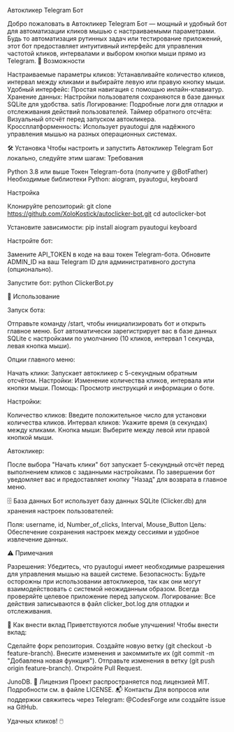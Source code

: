 Автокликер Telegram Бот

Добро пожаловать в Автокликер Telegram Бот — мощный и удобный бот для автоматизации кликов мышью с настраиваемыми параметрами. Будь то автоматизация рутинных задач или тестирование приложений, этот бот предоставляет интуитивный интерфейс для управления частотой кликов, интервалами и выбором кнопки мыши прямо из Telegram.
🚀 Возможности

Настраиваемые параметры кликов: Устанавливайте количество кликов, интервал между кликами и выбирайте левую или правую кнопку мыши.
Удобный интерфейс: Простая навигация с помощью инлайн-клавиатур.
Хранение данных: Настройки пользователя сохраняются в базе данных SQLite для удобства. satis
Логирование: Подробные логи для отладки и отслеживания действий пользователей.
Таймер обратного отсчёта: Визуальный отсчёт перед запуском автокликера.
Кроссплатформенность: Использует pyautogui для надёжного управления мышью на разных операционных системах.

🛠 Установка
Чтобы настроить и запустить Автокликер Telegram Бот локально, следуйте этим шагам:
Требования

Python 3.8 или выше
Токен Telegram-бота (получите у @BotFather)
Необходимые библиотеки Python: aiogram, pyautogui, keyboard

Настройка

Клонируйте репозиторий:
git clone https://github.com/XoloKostick/autoclicker-bot.git
cd autoclicker-bot


Установите зависимости:
pip install aiogram pyautogui keyboard


Настройте бот:

Замените API_TOKEN в коде на ваш токен Telegram-бота.
Обновите ADMIN_ID на ваш Telegram ID для административного доступа (опционально).


Запустите бот:
python ClickerBot.py



📖 Использование

Запуск бота:

Отправьте команду /start, чтобы инициализировать бот и открыть главное меню.
Бот автоматически зарегистрирует вас в базе данных SQLite с настройками по умолчанию (10 кликов, интервал 1 секунда, левая кнопка мыши).


Опции главного меню:

Начать клики: Запускает автокликер с 5-секундным обратным отсчётом.
Настройки: Изменение количества кликов, интервала или кнопки мыши.
Помощь: Просмотр инструкций и информации о боте.


Настройки:

Количество кликов: Введите положительное число для установки количества кликов.
Интервал кликов: Укажите время (в секундах) между кликами.
Кнопка мыши: Выберите между левой или правой кнопкой мыши.


Автокликер:

После выбора "Начать клики" бот запускает 5-секундный отсчёт перед выполнением кликов с заданными настройками.
По завершении бот уведомляет вас и предоставляет кнопку "Назад" для возврата в главное меню.



🗄 База данных
Бот использует базу данных SQLite (Clicker.db) для хранения настроек пользователей:

Поля: username, id, Number_of_clicks, Interval, Mouse_Button
Цель: Обеспечение сохранения настроек между сессиями и удобное извлечение данных.

⚠️ Примечания

Разрешения: Убедитесь, что pyautogui имеет необходимые разрешения для управления мышью на вашей системе.
Безопасность: Будьте осторожны при использовании автокликеров, так как они могут взаимодействовать с системой неожиданным образом. Всегда проверяйте целевое приложение перед запуском.
Логирование: Все действия записываются в файл clicker_bot.log для отладки и отслеживания.

🤝 Как внести вклад
Приветствуются любые улучшения! Чтобы внести вклад:

Сделайте форк репозитория.
Создайте новую ветку (git checkout -b feature-branch).
Внесите изменения и закоммитьте их (git commit -m "Добавлена новая функция").
Отправьте изменения в ветку (git push origin feature-branch).
Откройте Pull Request.

 JunoDB.
📜 Лицензия
Проект распространяется под лицензией MIT. Подробности см. в файле LICENSE.
📬 Контакты
Для вопросов или поддержки свяжитесь через Telegram: @CodesForge или создайте issue на GitHub.


Удачных кликов! 🖱️

